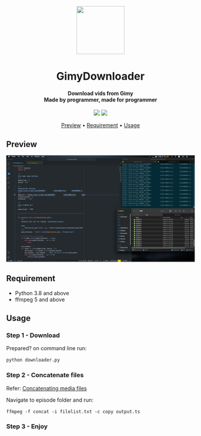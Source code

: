 <div align="center">
  
<img src="https://fakeimg.pl/200x200?text=GD" width="128" height="128">

<h1>GimyDownloader</h1>

<h4>
Download vids from Gimy<br>
Made by programmer, made for programmer<br>
</h4>

![](https://img.shields.io/badge/Python-3-ffd343?logo=python)
![](https://img.shields.io/badge/ffmpeg-5-378a38?logo=python)

<p align="center">
  <a href="#preview">Preview</a> •
  <a href="#requirement">Requirement</a> •
  <a href="#usage">Usage</a>
</p>
</div>

## Preview

![](uploads/Screenshot.png)

## Requirement

- Python 3.8 and above
- ffmpeg 5 and above

## Usage

### Step 1 - Download

Prepared? on command line run:

```shell
python downloader.py
```

### Step 2 - Concatenate files

Refer: [Concatenating media files](https://trac.ffmpeg.org/wiki/Concatenate)

Navigate to episode folder and run:

```
ffmpeg -f concat -i filelist.txt -c copy output.ts
```

### Step 3 - Enjoy